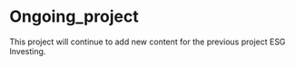 # Ongoing_project

This project will continue to add new content for the previous project ESG Investing.
